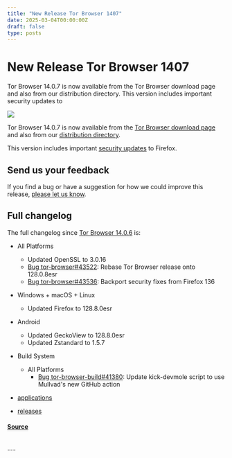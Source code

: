 ```yaml
---
title: "New Release Tor Browser 1407"
date: 2025-03-04T00:00:00Z
draft: false
type: posts
---
```

# New Release Tor Browser 1407





 Tor Browser 14.0.7 is now available from the Tor Browser download page and also from our distribution directory. This version includes important security updates to

  ![](https://blog.torproject.org/new-release-tor-browser-1407/lead.png)

Tor Browser 14.0.7 is now available from the [Tor Browser download page](https://www.torproject.org/download/) and also from our [distribution directory](https://www.torproject.org/dist/torbrowser/14.0.7/).

This version includes important [security updates](https://www.mozilla.org/en-US/security/advisories/) to Firefox.

Send us your feedback
---------------------

If you find a bug or have a suggestion for how we could improve this release, [please let us know](https://support.torproject.org/misc/bug-or-feedback/).

Full changelog
--------------

The full changelog since [Tor Browser 14.0.6](https://gitlab.torproject.org/tpo/applications/tor-browser-build/-/raw/maint-14.0/projects/browser/Bundle-Data/Docs-TBB/ChangeLog.txt) is:

-   All Platforms
    -   Updated OpenSSL to 3.0.16
    -   [Bug tor-browser#43522](https://gitlab.torproject.org/tpo/applications/tor-browser/-/issues/43522): Rebase Tor Browser release onto 128.0.8esr
    -   [Bug tor-browser#43536](https://gitlab.torproject.org/tpo/applications/tor-browser/-/issues/43536): Backport security fixes from Firefox 136
-   Windows + macOS + Linux
    -   Updated Firefox to 128.8.0esr
-   Android
    -   Updated GeckoView to 128.8.0esr
    -   Updated Zstandard to 1.5.7
-   Build System
    -   All Platforms
        -   [Bug tor-browser-build#41380](https://gitlab.torproject.org/tpo/applications/tor-browser-build/-/issues/41380): Update kick-devmole script to use Mullvad's new GitHub action

-   [applications](https://blog.torproject.org/category/applications)
-   [releases](https://blog.torproject.org/category/releases)

#### [Source](https://blog.torproject.org/new-release-tor-browser-1407/)

<br/>
---

